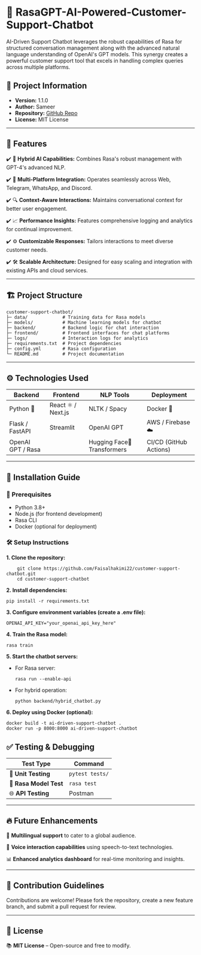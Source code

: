 # 🤖 RasaGPT-AI-Powered-Customer-Support-Chatbot
AI-Driven Support Chatbot leverages the robust capabilities of Rasa for structured conversation management along with the advanced natural language understanding of OpenAI's GPT models. This synergy creates a powerful customer support tool that excels in handling complex queries across multiple platforms.

## 📌 Project Information

- **Version:** 1.1.0  
- **Author:** Sameer
- **Repository:** [GitHub Repo](https://github.com/Sameer051022/RasaGPT-AI-Powered-Customer-Support-Chatbot/) 
- **License:** MIT License  
---

## 🌟 Features

✔️ 🚀 **Hybrid AI Capabilities:** Combines Rasa's robust management with GPT-4's advanced NLP.  

✔️ 📲 **Multi-Platform Integration:** Operates seamlessly across Web, Telegram, WhatsApp, and Discord.  

✔️ 🔍 **Context-Aware Interactions:** Maintains conversational context for better user engagement. 

✔️ 📈 **Performance Insights:** Features comprehensive logging and analytics for continual improvement.  

✔️ ⚙️ **Customizable Responses:** Tailors interactions to meet diverse customer needs. 

✔️ 🛠️ **Scalable Architecture:** Designed for easy scaling and integration with existing APIs and cloud services.  

---

## 🏗️ Project Structure

```
customer-support-chatbot/
├─ data/             # Training data for Rasa models
├─ models/           # Machine learning models for chatbot
├─ backend/          # Backend logic for chat interaction
├─ frontend/         # Frontend interfaces for chat platforms
├─ logs/             # Interaction logs for analytics
├─ requirements.txt  # Project dependencies
├─ config.yml        # Rasa configuration
└─ README.md         # Project documentation
```

---

## ⚙️ Technologies Used

| **Backend**       | **Frontend**       | **NLP Tools**   | **Deployment**         |
| ----------------- | ------------------ | --------------- | ---------------------- |
| Python 🐍         | React ⚛️ / Next.js | NLTK / Spacy    | Docker 🐳              |
| Flask / FastAPI   | Streamlit          | OpenAI GPT | AWS / Firebase ☁️      |
| OpenAI GPT / Rasa |                    | Hugging Face🤗 Transformers    | CI/CD (GitHub Actions) |

---

## 🚀 Installation Guide

### 🔧 Prerequisites

- Python 3.8+
- Node.js (for frontend development)
- Rasa CLI
- Docker (optional for deployment)

### 🛠️ Setup Instructions
**1. Clone the repository:**

        git clone https://github.com/Faisalhakimi22/customer-support-chatbot.git
        cd customer-support-chatbot
        
**2. Install dependencies:**

    pip install -r requirements.txt

**3. Configure environment variables (create a .env file):**

    OPENAI_API_KEY="your_openai_api_key_here"

**4. Train the Rasa model:**

    rasa train

**5. Start the chatbot servers:**

- For Rasa server:

      rasa run --enable-api

- For hybrid operation:

      python backend/hybrid_chatbot.py

**6. Deploy using Docker (optional):**

    docker build -t ai-driven-support-chatbot .
    docker run -p 8000:8000 ai-driven-support-chatbot

## ✅ Testing & Debugging

| Test Type              | Command         |
| ---------------------- | --------------- |
| 🧪 **Unit Testing**    | `pytest tests/` |
| 🔄 **Rasa Model Test** | `rasa test`     |
| 🌐 **API Testing**     | Postman         |

---

## 🔥 Future Enhancements

🚀 **Multilingual support** to cater to a global audience. 

🎤 **Voice interaction capabilities** using speech-to-text technologies. 

📊 **Enhanced analytics dashboard** for real-time monitoring and insights.  

---

## 🤝 Contribution Guidelines

Contributions are welcome! Please fork the repository, create a new feature branch, and submit a pull request for review.

---

## 📜 License

📚 **MIT License** – Open-source and free to modify.  

